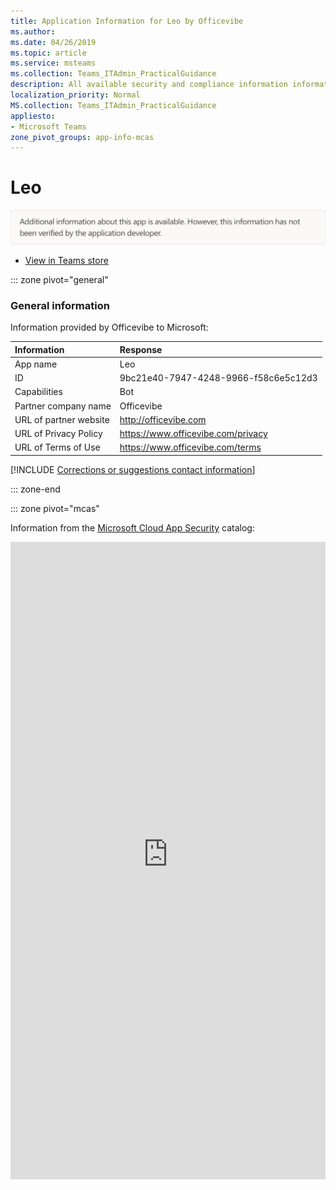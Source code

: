 ```yaml
---
title: Application Information for Leo by Officevibe
ms.author: 
ms.date: 04/26/2019
ms.topic: article
ms.service: msteams
ms.collection: Teams_ITAdmin_PracticalGuidance
description: All available security and compliance information information for Leo, its data handling policies, its Microsoft Cloud App Security app catalog information, and security/compliance information in the CSA STAR registry.
localization_priority: Normal
MS.collection: Teams_ITAdmin_PracticalGuidance
appliesto:
- Microsoft Teams
zone_pivot_groups: app-info-mcas
---
```

# Leo

<p></p><img alt="Non-attested image" src="./images/unattested.png" width="650"/>

* <a href="https://teams.microsoft.com/l/app/9bc21e40-7947-4248-9966-f58c6e5c12d3" target="_blank">View in Teams store</a>

::: zone pivot="general"

### General information

Information provided by Officevibe to Microsoft:

| **Information** | **Response** |
|:----------------|:-------------|
| App name | Leo |
| ID | 9bc21e40-7947-4248-9966-f58c6e5c12d3 |
| Capabilities | Bot |
| Partner company name | Officevibe |
| URL of partner website | <http://officevibe.com> |
| URL of Privacy Policy | <https://www.officevibe.com/privacy> |
| URL of Terms of Use | <https://www.officevibe.com/terms> |

 [!INCLUDE [Corrections or suggestions contact information](./includes/corrections-or-suggestions.md)]

::: zone-end


::: zone pivot="mcas"

Information from the [Microsoft Cloud App Security](https://www.microsoft.com/en-us/enterprise-mobility-security/cloud-app-security) catalog:

<iframe height='1020' title='Microsoft Cloud App Security Information' src='https://3ca685143b5b46b4b0e5266dadf2e97c.codepen.website/#/dashboard/35160' frameborder='no'  style='width: 100%;'>

Open <a href="https://3ca685143b5b46b4b0e5266dadf2e97c.codepen.website/#/dashboard/35160" target="_blank">in a new tab</a>

[!INCLUDE [Corrections or suggestions contact information](./includes/corrections-or-suggestions.md)]

::: zone-end


